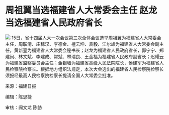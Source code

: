 # 周祖翼当选福建省人大常委会主任 赵龙当选福建省人民政府省长

![](https://inews.gtimg.com/news_bt/OmHTACUMnYTaXqFpLVXtcueZ1zdH7UuSVyk71pu61a2mAAA/1000)
15日，省十四届人大一次会议第三次全体会议选举周祖翼为福建省人大常委会主任，周联清、庄稼汉、李德金、檀云坤、袁毅、江尔雄为福建省人大常委会副主任，黄新銮为福建省人大常委会秘书长；赵龙为福建省人民政府省长，郭宁宁、郑建闽、林文斌、李建成、常斌、林瑞良、王金福为福建省人民政府副省长；迟耀云为福建省监察委员会主任；金银墙为福建省高级人民法院院长，侯建军为福建省人民检察院检察长。根据地方组织法规定，本次大会选出的福建省人民检察院检察长须报经最高人民检察院检察长提请全国人大常委会批准。

来源：福建日报

编辑：陈思捷

审核：阙文龙 陈勍

